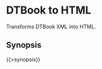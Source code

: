 <link rev="dp2:doc" href="../resources/xml/dtbook-to-html.xpl"/>
<link rel="rdf:type" href="http://www.daisy.org/ns/pipeline/userdoc"/>
<meta property="dc:title" content="DTBook to HTML"/>

# DTBook to HTML

Transforms DTBook XML into HTML.

## Synopsis

{{>synopsis}}

